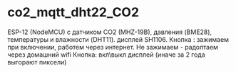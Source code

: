 # co2_mqtt_dht22_CO2
 ESP-12 (NodeMCU) с датчиком CO2 (MHZ-19B), давления (BME28), температуры и влажности (DHT11).
 дисплей SH1106.
 Кнопка : зажимаем при включении, работем через интернет. Не зажимаем - радолтаем через домашний wifi
 Кнопка: вкл\выкл дисплей (иначе за 2 года выгорают пиксели)
